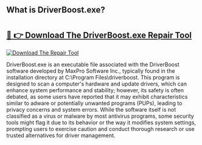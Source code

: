 ## What is DriverBoost.exe? 

# <h2><a href="https://exedetect.com/download.php?DriverBoost.exe">🔗 👉 Download The DriverBoost.exe Repair Tool</a></h2>

[![Download The Repair Tool](https://exedetect.com/download-button.jpg)](https://exedetect.com/download.php?DriverBoost.exe)

DriverBoost.exe is an executable file associated with the DriverBoost software developed by MaxPro Software Inc., typically found in the installation directory at C:\Program Files\driverboost. This program is designed to scan a computer's hardware and update drivers, which can enhance system performance and stability; however, its safety is often debated, as some users have reported that it may exhibit characteristics similar to adware or potentially unwanted programs (PUPs), leading to privacy concerns and system errors. While the software itself is not classified as a virus or malware by most antivirus programs, some security tools might flag it due to its behavior or the way it modifies system settings, prompting users to exercise caution and conduct thorough research or use trusted alternatives for driver management.